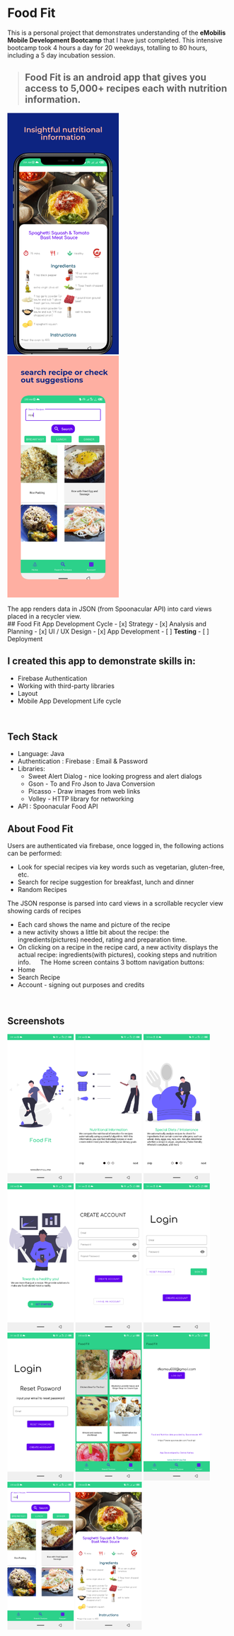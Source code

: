# Food Fit

This is a personal project that demonstrates understanding of the <b>eMobilis Mobile Development Bootcamp</b> that I have just completed.
This intensive bootcamp took 4 hours a day for 20 weekdays, totalling to 80 hours, including a 5 day incubation session.

> ## Food Fit is an android app that gives you access to 5,000+ recipes each with nutrition information.

<p float="left">
<img src="app_pictures\Food Fit banner Screen 1.png" width="50%" />
<img src="app_pictures\Food Fit banner Screen 2.png" width="50%" />
</p>
The app renders data in JSON (from Spoonacular API) into card views placed in a recycler view.
<br/>
## Food Fit App Development Cycle
- [x] Strategy
- [x] Analysis and Planning
- [x] UI / UX Design
- [x] App Development
- [ ] <b>Testing</b>
- [ ] Deployment

## I created this app to demonstrate skills in:
* Firebase Authentication
* Working with third-party libraries
* Layout
* Mobile App Development Life cycle
<br/>

## Tech Stack
*   Language: Java
*   Authentication : Firebase : Email & Password
*   Libraries:
    * Sweet Alert Dialog - nice looking progress and alert dialogs
    * Gson - To and Fro Json to Java Conversion
    * Picasso - Draw images from web links
    * Volley - HTTP library for networking 
*   API : Spoonacular Food API

## About Food Fit
Users are authenticated via firebase, once logged in, the following actions can be performed:
*	Look for special recipes via key words such as vegetarian, gluten-free, etc.
*   Search for recipe suggestion for breakfast, lunch and dinner
*   Random Recipes

The JSON response is parsed into card views in a scrollable recycler view showing cards of recipes
*	Each card shows the name and picture of the recipe
*	 a new activity shows a little bit about the recipe: the ingredients(pictures) needed, rating and preparation time.
*	On clicking on a recipe in the recipe card, a new activity displays the actual recipe: ingredients(with pictures),  cooking steps and nutrition info.
 
The Home screen contains 3 bottom navigation buttons:
*	Home
*	Search Recipe
*	Account - signing out purposes and credits
<br/>

## Screenshots
<p float="left">
<img src="app_pictures\Splash Screen.png" width="150" />
<img src="app_pictures\What the app is all about screen 1.png" width="150" />
<img src="app_pictures\What the app is all about screen 2.png" width="150" />
<img src="app_pictures\What the app is all about screen 3.png" width="150" />
<img src="app_pictures\create account.png" width="150" />
<img src="app_pictures\Login Screen.png" width="150" />
<img src="app_pictures\reset password- fragment.png" width="150" />
<img src="app_pictures\Home Screen.png" width="150" />
<img src="app_pictures\account.png" width="150" />
<img src="app_pictures\Search Recipe.png" width="150" />
<img src="app_pictures\Recipe view.png" width="150" />
</p>


